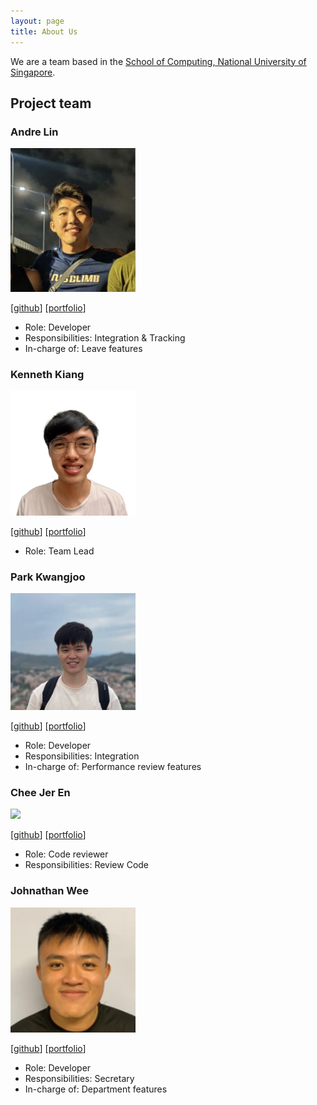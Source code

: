 ```yaml
---
layout: page
title: About Us
---
```


We are a team based in the [School of Computing, National University of Singapore](http://www.comp.nus.edu.sg).

## Project team

### Andre Lin

<img src="images/4ndrelim.png" width="200px">

[[github](https://github.com/4ndrelim)]
[[portfolio](team/andre.md)]

- Role: Developer
- Responsibilities: Integration & Tracking
- In-charge of: Leave features

### Kenneth Kiang

<img src="images/kennethk-1201.png" width="200px">

[[github](https://github.com/kennethk-1201)]
[[portfolio](team/kennethk-1201.md)]

- Role: Team Lead

### Park Kwangjoo

<img src="images/pkwangjoo.png" width="200px">

[[github](http://github.com/johndoe)]
[[portfolio](team/pkwangjoo.md)]

- Role: Developer
- Responsibilities: Integration
- In-charge of: Performance review features

### Chee Jer En

<img src="images/jerrrren.png" width="200px">

[[github](http://github.com/jerrrren)]
[[portfolio](team/jerrrren.md)]

- Role: Code reviewer
- Responsibilities: Review Code


### Johnathan Wee

<img src="images/jweeyh.png" width="200px">

[[github](http://github.com/jweeyh)]
[[portfolio](team/jweeyh.md)]

- Role: Developer
- Responsibilities: Secretary
- In-charge of: Department features
